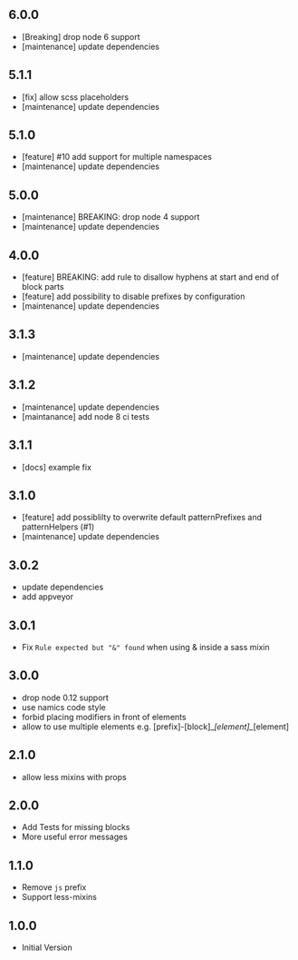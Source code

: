 ## 6.0.0

- [Breaking] drop node 6 support
- [maintenance] update dependencies

## 5.1.1

- [fix] allow scss placeholders
- [maintenance] update dependencies

## 5.1.0

- [feature] #10 add support for multiple namespaces
- [maintenance] update dependencies

## 5.0.0

- [maintenance] BREAKING: drop node 4 support
- [maintenance] update dependencies

## 4.0.0

- [feature] BREAKING: add rule to disallow hyphens at start and end of block parts
- [feature] add possibility to disable prefixes by configuration 
- [maintenance] update dependencies

## 3.1.3

- [maintenance] update dependencies

## 3.1.2

- [maintenance] update dependencies
- [maintanance] add node 8 ci tests

## 3.1.1

- [docs] example fix

## 3.1.0

- [feature] add possiblilty to overwrite default patternPrefixes and patternHelpers (#1)
- [maintenance] update dependencies

## 3.0.2

- update dependencies
- add appveyor

## 3.0.1

- Fix `Rule expected but "&" found` when using & inside a sass mixin

## 3.0.0

- drop node 0.12 support
- use namics code style
- forbid placing modifiers in front of elements
- allow to use multiple elements e.g. [prefix]-[block]\__[element]\__[element]

## 2.1.0

- allow less mixins with props

## 2.0.0

- Add Tests for missing blocks
- More useful error messages

## 1.1.0

- Remove `js` prefix
- Support less-mixins

## 1.0.0

- Initial Version
